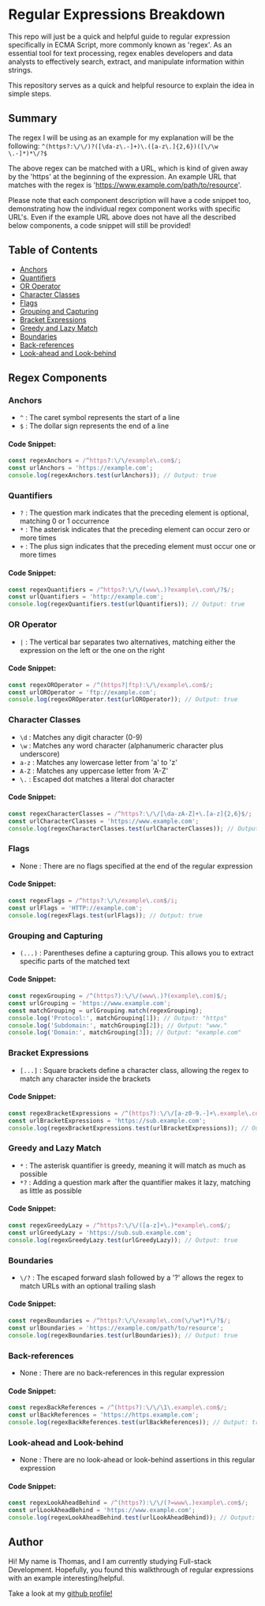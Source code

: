 # Regular Expressions Breakdown

This repo will just be a quick and helpful guide to regular expression specifically in ECMA Script, more commonly known as 'regex'. As an essential tool for text processing, regex enables developers and data analysts to effectively search, extract, and manipulate information within strings.

This repository serves as a quick and helpful resource to explain the idea in simple steps.

## Summary

The regex I will be using as an example for my explanation will be the following: `^(https?:\/\/)?([\da-z\.-]+)\.([a-z\.]{2,6})([\/\w \.-]*)*\/?$`

The above regex can be matched with a URL, which is kind of given away by the 'https' at the beginning of the expression. An example URL that matches with the regex is 'https://www.example.com/path/to/resource'.

Please note that each component description will have a code snippet too, demonstrating how the individual regex component works with specific URL's. Even if the example URL above does not have all the described below components, a code snippet will still be provided!

## Table of Contents

- [Anchors](#anchors)
- [Quantifiers](#quantifiers)
- [OR Operator](#or-operator)
- [Character Classes](#character-classes)
- [Flags](#flags)
- [Grouping and Capturing](#grouping-and-capturing)
- [Bracket Expressions](#bracket-expressions)
- [Greedy and Lazy Match](#greedy-and-lazy-match)
- [Boundaries](#boundaries)
- [Back-references](#back-references)
- [Look-ahead and Look-behind](#look-ahead-and-look-behind)

## Regex Components

### Anchors

- `^` : The caret symbol represents the start of a line
- `$` : The dollar sign represents the end of a line

#### Code Snippet:
```javascript
const regexAnchors = /^https?:\/\/example\.com$/;
const urlAnchors = 'https://example.com';
console.log(regexAnchors.test(urlAnchors)); // Output: true
```

### Quantifiers

- `?` : The question mark indicates that the preceding element is optional, matching 0 or 1 occurrence
- `*` : The asterisk indicates that the preceding element can occur zero or more times
- `+` : The plus sign indicates that the preceding element must occur one or more times

#### Code Snippet:
```javascript
const regexQuantifiers = /^https?:\/\/(www\.)?example\.com\/?$/;
const urlQuantifiers = 'http://example.com';
console.log(regexQuantifiers.test(urlQuantifiers)); // Output: true
```

### OR Operator

- `|` : The vertical bar separates two alternatives, matching either the expression on the left or the one on the right

#### Code Snippet:
```javascript
const regexOROperator = /^(https?|ftp):\/\/example\.com$/;
const urlOROperator = 'ftp://example.com';
console.log(regexOROperator.test(urlOROperator)); // Output: true
```

### Character Classes

- `\d` : Matches any digit character (0-9)
- `\w` : Matches any word character (alphanumeric character plus underscore)
- `a-z` : Matches any lowercase letter from 'a' to 'z'
- `A-Z` : Matches any uppercase letter from 'A-Z'
- `\.` : Escaped dot matches a literal dot character

#### Code Snippet:
```javascript
const regexCharacterClasses = /^https?:\/\/[\da-zA-Z]+\.[a-z]{2,6}$/;
const urlCharacterClasses = 'https://www.example.com';
console.log(regexCharacterClasses.test(urlCharacterClasses)); // Output: true
```

### Flags

- None : There are no flags specified at the end of the regular expression

#### Code Snippet:
```javascript
const regexFlags = /^https?:\/\/example\.com$/i;
const urlFlags = 'HTTP://example.com';
console.log(regexFlags.test(urlFlags)); // Output: true
```

### Grouping and Capturing

- `(...)` : Parentheses define a capturing group. This allows you to extract specific parts of the matched text

#### Code Snippet:
```javascript
const regexGrouping = /^(https?):\/\/(www\.)?(example\.com)$/;
const urlGrouping = 'https://www.example.com';
const matchGrouping = urlGrouping.match(regexGrouping);
console.log('Protocol:', matchGrouping[1]); // Output: "https"
console.log('Subdomain:', matchGrouping[2]); // Output: "www."
console.log('Domain:', matchGrouping[3]); // Output: "example.com"
```

### Bracket Expressions

- `[...]` : Square brackets define a character class, allowing the regex to match any character inside the brackets

#### Code Snippet:
```javascript
const regexBracketExpressions = /^(https?):\/\/[a-z0-9.-]+\.example\.com$/;
const urlBracketExpressions = 'https://sub.example.com';
console.log(regexBracketExpressions.test(urlBracketExpressions)); // Output: true
```

### Greedy and Lazy Match

- `*` : The asterisk quantifier is greedy, meaning it will match as much as possible
- `*?` : Adding a question mark after the quantifier makes it lazy, matching as little as possible

#### Code Snippet:
```javascript
const regexGreedyLazy = /^https?:\/\/([a-z]+\.)*example\.com$/;
const urlGreedyLazy = 'https://sub.sub.example.com';
console.log(regexGreedyLazy.test(urlGreedyLazy)); // Output: true
```

### Boundaries

- `\/?` : The escaped forward slash followed by a '?' allows the regex to match URLs with an optional trailing slash

#### Code Snippet:
```javascript
const regexBoundaries = /^https?:\/\/example\.com(\/\w*)*\/?$/;
const urlBoundaries = 'https://example.com/path/to/resource';
console.log(regexBoundaries.test(urlBoundaries)); // Output: true
```

### Back-references

- None : There are no back-references in this regular expression

#### Code Snippet:
```javascript
const regexBackReferences = /^(https?):\/\/\1\.example\.com$/;
const urlBackReferences = 'https://https.example.com';
console.log(regexBackReferences.test(urlBackReferences)); // Output: true
```

### Look-ahead and Look-behind

- None : There are no look-ahead or look-behind assertions in this regular expression

#### Code Snippet:
```javascript
const regexLookAheadBehind = /^(https?):\/\/(?=www\.)example\.com$/;
const urlLookAheadBehind = 'https://www.example.com';
console.log(regexLookAheadBehind.test(urlLookAheadBehind)); // Output: true
```

## Author

Hi! My name is Thomas, and I am currently studying Full-stack Development. Hopefully, you found this walkthrough of regular expressions with an example interesting/helpful.

Take a look at my [github profile!](https://github.com/ThomasSzentirmay)
